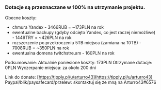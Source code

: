 

### Dotacje są przeznaczane w 100% na utrzymanie projektu.

Obecne koszty:

- chmura Yandex - 3466RUB = ~173PLN na rok
- ewentualne backupy (gdyby odcięto Yandex, co jest raczej niemożliwe) - 1449TRY = ~426PLN na rok
- rozszerzenie po przekroczeniu 5TB miejsca (zamiana na 10TB) - 7008RUB = ~350PLN na rok
- ewentualna domena twitchstre.am - 160PLN na rok

Podsumowanie:
Aktualnie poniesione koszty: 173PLN
Otrzymane dotacje: 0PLN
Wyczerpanie miejsca: za około 200 dni

Link do donate: [https://tipply.pl/u/arturro43](https://tipply.pl/u/arturro43)
Paypal/blik/paysafecard/przelew: skontaktuj się ze mną na Arturro43#6576